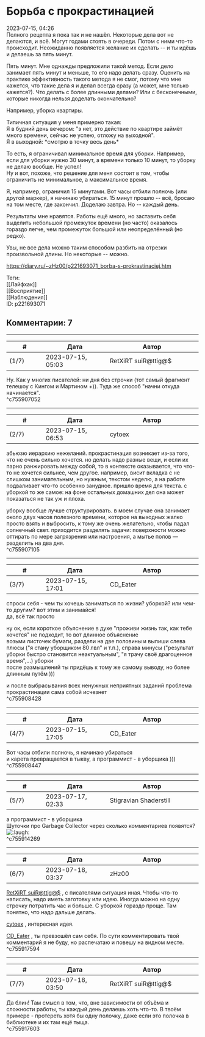 Борьба с прокрастинацией
========================

  
2023-07-15, 04:26  
 Полного рецепта я пока так и не нашёл. Некоторые дела вот не делаются, и всё. Могут годами стоять в очереди. Потом с ними что-то происходит. Неожиданно появляется желание их сделать -- и ты идёшь и делаешь за пять минут.   
   
 Пять минут. Мне однажды предложили такой метод. Если дело занимает пять минут и меньше, то его надо делать сразу. Оценить на практике эффективность такого метода я не смог, потому что мне кажется, что такие дела я и делал всегда сразу (а может, мне только кажется?). Что делать с более длинными делами? Или с бесконечными, которые никогда нельзя доделать окончательно?   
   
 Например, уборка квартиры.   
   
 Типичная ситуация у меня примерно такая:   
 Я в будний день вечером: "э нет, это действие по квартире займёт много времени, сейчас не успею, отложу на выходной".   
 Я в выходной: \*смотрю в точку весь день\*   
   
 То есть, я ограничивал минимальное время для уборки. Например, если для уборки нужно 30 минут, а времени только 10 минут, то уборку не делаю вообще. Не успел!   
 Ну и вот, похоже, что решение для меня состоит в том, чтобы ограничить не минимальное, а максимальное время.   
   
 Я, например, ограничил 15 минутами. Вот часы отбили полночь (или другой маркер), я начинаю убираться. 15 минут прошло -- всё, бросаю на том месте, где закончил. Доделаю завтра. Но -- каждый день.   
   
 Результаты мне нравятся. Работы ещё много, но заставить себя выделить небольшой промежуток времени (но часто) оказалось гораздо легче, чем промежуток большой или неопределённый (но редко).   
   
 Увы, не все дела можно таким способом разбить на отрезки произвольной длины. Но некоторые -- можно.   
  
<https://diary.ru/~zHz00/p221693071_borba-s-prokrastinaciej.htm>  
  
Теги:  
[[Лайфхак]]  
[[Восприятие]]  
[[Наблюдения]]  
ID: p221693071  


Комментарии: 7
--------------

  


---



|         #         |              Дата              |                     Автор                     |           ID           |
| --- | --- | --- | --- |
| (1/7) | 2023-07-15, 05:03 | RetXiRT suiR@ttig@$ | c755907052 |

  
 Ну. Как у многих писателей: ни дня без строчки (тот самый фрагмент телешоу с Кингом и Мартином +)). Туда же способ "начни откуда начинается".   
 ^c755907052

---



|         #         |              Дата              |                     Автор                     |           ID           |
| --- | --- | --- | --- |
| (2/7) | 2023-07-15, 06:53 | cytoex | c755907105 |

  
 абьюзю иерархию нежеланий. прокрастинация возникает из-за того, что не очень сильно хочется. но делать надо разные вещи, и если их парно ранжировать между собой, то в контексте оказывается, что что-то не хочется сильнее, чем другое. например, висит вкладка с не слишком занимательным, но нужным, текстом неделю, а на работе подваливает что-то особенно занудное. пришло время для текста. с уборкой то же самое: на фоне остальных домашних дел она может показаться не так уж и плоха.   
   
 уборку вообще лучше структурировать. в моем случае она занимает около двух часов полезного времени, которое на выходных жалко просто взять и выбросить, к тому же очень желательно, чтобы падал солнечный свет. приходится разделять задачи: поверхности можно оттирать по мере загрязрения или настроения, а мытье полов — разделить на два дня.   
 ^c755907105

---



|         #         |              Дата              |                     Автор                     |           ID           |
| --- | --- | --- | --- |
| (3/7) | 2023-07-15, 17:01 | CD\_Eater | c755908428 |

  
 спроси себя - чем ты хочешь заниматься по жизни? уборкой? или чем-то другим? вот этим и занимайся!   
 да, всё так просто   
   
 ну ок, если короткое объяснение в духе "проживи жизнь так, как тебе хочется" не подходит, то вот длинное объяснение   
 возьми листочек бумаги, раздели на две половины и выпиши слева плюсы ("я стану уборщиком 80 лвл" и т.п.), справа минусы ("результат уборки быстро становится неактуальным", "я трачу своё драгоценное время",...) уборки   
 после размышлений ты придёшь к тому же самому выводу, но более длинным путём )))   
   
 и после выбрасывания всех ненужных неприятных заданий проблема прокрастинации сама собой исчезнет   
 ^c755908428

---



|         #         |              Дата              |                     Автор                     |           ID           |
| --- | --- | --- | --- |
| (4/7) | 2023-07-15, 17:05 | CD\_Eater | c755908447 |

  
  Вот часы отбили полночь, я начинаю убираться    
 и карета превращается в тыкву, а программист - в уборщика )))   
 ^c755908447

---



|         #         |              Дата              |                     Автор                     |           ID           |
| --- | --- | --- | --- |
| (5/7) | 2023-07-17, 02:33 | Stigravian Shaderstill | c755914269 |

  
  а программист - в уборщика    
 Шуточки про Garbage Collector через сколько комментариев появятся? ![:laugh:](/picture/1126.gif)   
 ^c755914269

---



|         #         |              Дата              |                     Автор                     |           ID           |
| --- | --- | --- | --- |
| (6/7) | 2023-07-18, 03:37 | zHz00 | c755917594 |

  
  [RetXiRT suiR@ttig@$](https://Hellspawn.diary.ru "Atomicautionuclear")  , с писателями ситуация иная. Чтобы что-то написать, надо иметь заготовку или идею. Иногда можно на одну строчку потратить час и больше. С уборкой гораздо проще. Там понятно, что надо дальше делать.   
   
  [cytoex](https://citoex.diary.ru "Только это красиво и только в этом есть смысл")  , интересная идея.   
   
  [CD\_Eater](https://cd-eater.diary.ru "Записки ДискоЕда")  , ты превзошёл сам себя. По сути комментировать твой комментарий я не буду, но распечатаю и повешу на видном месте.   
 ^c755917594

---



|         #         |              Дата              |                     Автор                     |           ID           |
| --- | --- | --- | --- |
| (7/7) | 2023-07-18, 03:50 | RetXiRT suiR@ttig@$ | c755917603 |

  
 Да блин! Там смысл в том, что, вне зависимости от объёма и сложности работы, ты каждый день делаешь хоть что-то. В твоём примере - протереть хотя бы одну полочку, даже если это полочка в библиотеке и их там ещё тыща.   
 ^c755917603